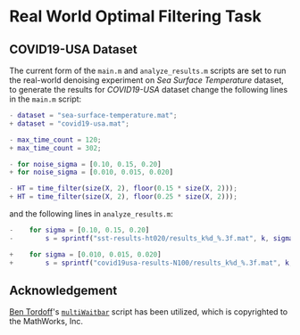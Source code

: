 # Real World Optimal Filtering Task

## COVID19-USA Dataset

The current form of the `main.m` and `analyze_results.m` scripts are set to run the real-world denoising experiment on _Sea Surface Temperature_ dataset, to generate the results for _COVID19-USA_ dataset change the following lines in the `main.m` script:

```matlab
- dataset = "sea-surface-temperature.mat";
+ dataset = "covid19-usa.mat";

- max_time_count = 120;
+ max_time_count = 302;

- for noise_sigma = [0.10, 0.15, 0.20]
+ for noise_sigma = [0.010, 0.015, 0.020]

- HT = time_filter(size(X, 2), floor(0.15 * size(X, 2)));
+ HT = time_filter(size(X, 2), floor(0.25 * size(X, 2)));
```

and the following lines in `analyze_results.m`:

```matlab
-    for sigma = [0.10, 0.15, 0.20]
-        s = sprintf("sst-results-ht020/results_k%d_%.3f.mat", k, sigma);

+    for sigma = [0.010, 0.015, 0.020]
+        s = sprintf("covid19usa-results-N100/results_k%d_%.3f.mat", k, sigma);
```

## Acknowledgement

[Ben Tordoff](https://www.mathworks.com/matlabcentral/profile/authors/1297191)'s [`multiWaitbar`](https://www.mathworks.com/matlabcentral/fileexchange/26589-multiwaitbar) script has been utilized, which is copyrighted to the MathWorks, Inc.
